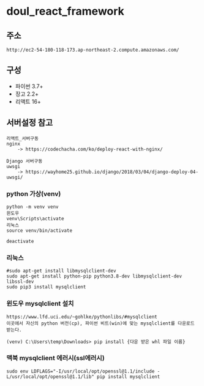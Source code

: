 # doul_react_framework

## 주소
    http://ec2-54-180-118-173.ap-northeast-2.compute.amazonaws.com/

## 구성

* 파이썬 3.7+
* 장고 2.2+
* 리액트 16+

## 서버설정 참고
    리액트_서버구동
    nginx 
        -> https://codechacha.com/ko/deploy-react-with-nginx/

    Django 서버구동
    uwsgi 
        -> https://wayhome25.github.io/django/2018/03/04/django-deploy-04-uwsgi/



### python 가상(venv)
    python -m venv venv
    윈도우
    venv\Scripts\activate
    리눅스
    source venv/bin/activate

    deactivate

### 리눅스
    #sudo apt-get install libmysqlclient-dev
    sudo apt-get install python-pip python3.8-dev libmysqlclient-dev libssl-dev
    sudo pip3 install mysqlclient
### 윈도우 mysqlclient 설치
    https://www.lfd.uci.edu/~gohlke/pythonlibs/#mysqlclient
    이곳에서 자신의 python 버전(cp), 파이썬 비트(win)에 맞는 mysqlclient를 다운로드 받는다.

    (venv) C:\Users\temp\Downloads> pip install {다운 받은 whl 파일 이름}    
### 맥북 mysqlclient 에러시(ssl에러시)
    sudo env LDFLAGS="-I/usr/local/opt/openssl@1.1/include -L/usr/local/opt/openssl@1.1/lib" pip install mysqlclient


